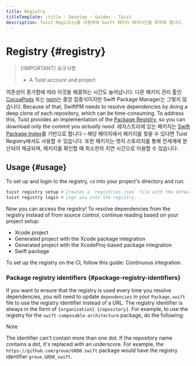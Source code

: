 ```yaml
---
title: Registry
titleTemplate: :title · Develop · Guides · Tuist
description: Tuist Registry를 사용하여 Swift 패키지 해석시간을 최적화 합니다.
---
```


# Registry {#registry}

> [!IMPORTANT] 요구사항
> - A <LocalizedLink href="/server/introduction/accounts-and-projects">Tuist account and project</LocalizedLink>

의존성이 증가함에 따라 이것을 해결하는 시간도 늘어납니다. 다른 패키지 관리 툴인 [CocoaPods](https://cocoapods.org/) 또는 [npm](https://www.npmjs.com/)는 중앙 집중식이지만 Swift Package Manager는 그렇지 않습니다. Because of that, SwiftPM needs to resolve dependencies by doing a deep clone of each repository, which can be time-consuming. To address this, Tuist provides an implementation of the [Package Registry](https://github.com/swiftlang/swift-package-manager/blob/main/Documentation/PackageRegistry/PackageRegistryUsage.md), so you can download only the commit you _actually need_. 레지스트리에 있는 패키지는 [Swift Package Index](https://swiftpackageindex.com/)를 기반으로 합니다 – 해당 페이지에서 패키지를 찾을 수 있다면 Tuist Registry에서도 사용할 수 있습니다. 또한 패키지는 엣지 스토리지를 통해 전세계에 분산되어 제공되며, 패키지를 확인할 때 최소한의 지연 시간으로 이용할 수 있습니다.

## Usage {#usage}

To set up and login to the registry, `cd` into your project's directory and run:

```bash
tuist registry setup # Creates a `registries.json` file with the default registry configuration.
tuist registry login # Logs you into the registry.
```

Now you can access the registry! To resolve dependencies from the registry instead of from source control, continue reading based on your project setup:
- <LocalizedLink href="/guides/develop/registry/xcode-project">Xcode project</LocalizedLink>
- <LocalizedLink href="/guides/develop/registry/generated-project">Generated project with the Xcode package integration</LocalizedLink>
- <LocalizedLink href="/guides/develop/registry/xcodeproj-integration">Generated project with the XcodeProj-based package integration</LocalizedLink>
- <LocalizedLink href="/guides/develop/registry/swift-package">Swift package</LocalizedLink>

To set up the registry on the CI, follow this guide: <LocalizedLink href="/guides/develop/registry/ci">Continuous integration</LocalizedLink>.

### Package registry identifiers {#package-registry-identifiers}

If you want to ensure that the registry is used every time you resolve dependencies, you will need to update `dependencies` in your `Package.swift` file to use the registry identifier instead of a URL. The registry identifier is always in the form of `{organization}.{repository}`. For example, to use the registry for the `swift-composable-architecture` package, do the following:

> [!NOTE]
> The identifier can't contain more than one dot. If the repository name contains a dot, it's replaced with an underscore.
> For example, the `https://github.com/groue/GRDB.swift` package would have the registry identifier `groue.GRDB_swift`.

